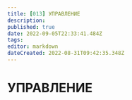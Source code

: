 ```yaml
---
title: [013] УПРАВЛЕНИЕ
description: 
published: true
date: 2022-09-05T22:33:41.484Z
tags: 
editor: markdown
dateCreated: 2022-08-31T09:42:35.348Z
---
```


# УПРАВЛЕНИЕ


